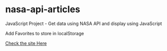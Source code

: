 # nasa-api-articles
JavaScript Project - Get data using NASA API and display using JavaScript

Add Favorites to store in localStorage

<a href="https://tsubasagoya.github.io/nasa-api-articles/">Check the site Here</a>
